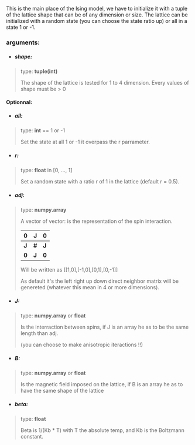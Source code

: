 This is the main place of the Ising model,
we have to initialize it with a tuple of the lattice shape that can be of any dimension or size.
The lattice can be initialized with a random state (you can choose the state ratio up) or all in a state 1 or -1.

### arguments:

- ##### shape:

>   type: **tuple(int)**
>
>   The shape of the lattice is tested for 1 to 4 dimension.
>   Every values of shape must be > 0 

#### Optionnal:

- ##### all:

>    type: **int** == 1 or -1
>
>    Set the state at all 1 or -1 it overpass the r parrameter.

- ##### r: 

>   type: **float** in [0, ..., 1]
>
>  Set a random state with a ratio r of 1 in the lattice (default r = 0.5).

- ##### adj: 

>   type: **numpy.array**
>
>   A vector of vector: is the representation of the spin interaction.
>
>   |  0  |  J  |  0  |
>   | --- | --- | --- |
>   |**J**|**#**|**J**| 
>   |**0**|**J**|**0**| 
>
>   Will be written as [[1,0],[-1,0],[0,1],[0,-1]]
>   
>   As default it's the left right up down direct neighbor matrix will be genereted (whatever this mean in 4 or more dimensions).

- ##### J:

>   type: **numpy.array** or **float**
>
>   Is the interraction between spins, 
>   if J is an array he as to be the same length than adj.
>
>   (you can choose to make anisotropic iteractions !!)

- ##### B:

>   type: **numpy.array** or **float**
>
>   Is the magnetic field imposed on the lattice,
>   if B is an array he as to have the same shape of the lattice

- ##### beta:

>   type: **float**
>
>   Beta is 1/(Kb * T) with T the absolute temp,
>   and Kb is the Boltzmann constant.
